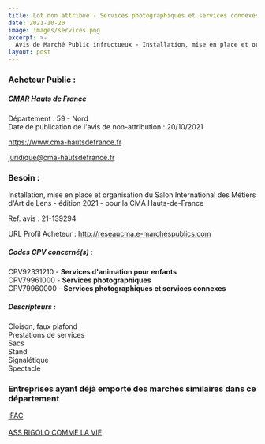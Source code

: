 ```yaml
---
title: Lot non attribué - Services photographiques et services connexes + autres services
date: 2021-10-20
image: images/services.png
excerpt: >-
  Avis de Marché Public infructueux - Installation, mise en place et organisation du Salon International des Métiers d'Art de Lens - édition 2021 - pour la CMA Hauts-de-France
layout: post
---
```


### Acheteur Public :
##### CMAR Hauts de France
Département : 59 - Nord<br/>
Date de publication de l'avis de non-attribution : 20/10/2021


https://www.cma-hautsdefrance.fr

juridique@cma-hautsdefrance.fr


### Besoin :

Installation, mise en place et organisation du Salon International des Métiers d'Art de Lens - édition 2021 - pour la CMA Hauts-de-France

Ref. avis : 21-139294

URL Profil Acheteur : http://reseaucma.e-marchespublics.com

##### Codes CPV concerné(s) :
CPV92331210 - **Services d'animation pour enfants** <br/>
CPV79961000 - **Services photographiques** <br/>
CPV79960000 - **Services photographiques et services connexes** <br/>

##### Descripteurs :
Cloison, faux plafond <br/>
Prestations de services <br/>
Sacs <br/>
Stand <br/>
Signalétique <br/>
Spectacle <br/>

### Entreprises ayant déjà emporté des marchés similaires dans ce département
<a href="/entreprise-548/siren-332737394">IFAC</a><br/><br/>
<a href="/entreprise-564/siren-480468347">ASS RIGOLO COMME LA VIE</a><br/><br/>
